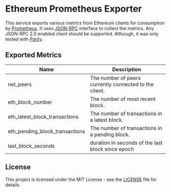 # Ethereum Prometheus Exporter

This service exports various metrics from Ethereum clients for consumption by [Prometheus](https://prometheus.io). It uses [JSON-RPC](https://github.com/ethereum/wiki/wiki/JSON-RPC) interface to collect the metrics. Any JSON-RPC 2.0 enabled client should be supported. Although, it was only tested with [Parity](https://wiki.parity.io/Parity-Ethereum).

## Exported Metrics

| Name | Description |
| ---- | ----------- |
| net_peers | The number of peers currently connected to the client. |
| eth_block_number | The number of most recent block. |
| eth_latest_block_transactions | The number of transactions in a latest block. |
| eth_pending_block_transactions | The number of transactions in a pending block. |
| last_block_seconds | duration in seconds of the last block since epoch |

## License

This project is licensed under the MIT License - see the [LICENSE](LICENSE) file for details.
